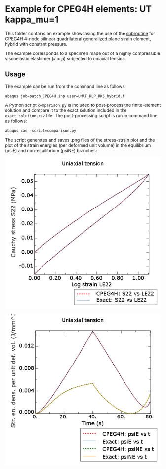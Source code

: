 # Example for CPEG4H elements: UT kappa_mu=1

This folder contains an example showcasing the use of the [subroutine](/UMAT_KLP_RK5_hybrid.f) for CPEG4H 4-node bilinear quadrilateral generalized plane strain element, hybrid with constant pressure.

The example corresponds to a specimen made out of a highly compressible viscoelastic elastomer ($\kappa=\mu$) subjected to uniaxial tension. 

## Usage

The example can be run from the command line as follows:
```
abaqus job=patch_CPEG4H.inp user=UMAT_KLP_RK5_hybrid.f
```

A Python script `comparison.py` is included to post-process the finite-element solution and compare it to the exact solution included in the `exact_solution.csv` file. The post-processing script is run in command line as follows:
```
abaqus cae -script=comparison.py
```
The script generates and saves .png files of the stress-strain plot and the plot of the strain energies (per deformed unit volume) in the equilibrium (psiE) and non-equilibrium (psiNE) branches:

![Stress vs strain](S22%20vs%20LE22.png)

![Energy densities](psis%20vs%20t.png)